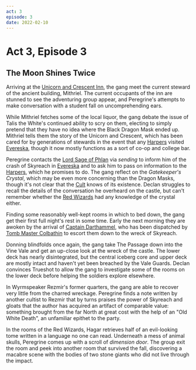 ```yaml
---
act: 3
episode: 3
date: 2022-02-10
---
```

# Act 3, Episode 3
## The Moon Shines Twice
Arriving at the [Unicorn and Crescent Inn](../locations/evereska/unicorn-and-crescent-inn.md), the gang meet the current steward of the ancient building, Mithriel. The current occupants of the inn are stunned to see the adventuring group appear, and Peregrine's attempts to make conversation with a student fall on uncomprehending ears.

While Mithriel fetches some of the local liquor, the gang debate the issue of Talis the White's continued ability to scry on them, electing to simply pretend that they have no idea where the Black Dragon Mask ended up. Mithriel tells them the story of the Unicorn and Crescent, which has been cared for by generations of stewards in the event that any [Harpers](../factions/harpers.md) visited [Evereska](../locations/evereska.md), though it now mostly functions as a sort of co-op and college bar.

Peregrine contacts the [Lord Sage of Phlan](../npcs/lord-sage.md) via *sending* to inform him of the crash of Skyreach in [Evereska](../locations/evereska.md) and to ask him to pass on information to the [Harpers](../factions/harpers.md), which he promises to do. The gang reflect on the *Gatekeeper's Crystal*, which may be even more concerning than the Dragon Masks, though it's not clear that the [Cult](../factions/cult-of-the-dragon.md) knows of its existence. Declan struggles to recall the details of the conversation he overheard on the castle, but can't remember whether the [Red Wizards](../factions/red-wizards-of-thay.md) had any knowledge of the crystal either.

Finding some reasonably well-kept rooms in which to bed down, the gang get their first full night's rest in some time. Early the next morning they are awoken by the arrival of [Captain Darthammel](../npcs/rhaellen-darthammel.md), who has been dispatched by [Tomb Master Colbathin](../npcs/kinyon-colbathin.md) to escort them down to the wreck of Skyreach.

Donning blindfolds once again, the gang take The Passage down into the Vine Vale and get an up-close look at the wreck of the castle. The lower deck has nearly disintegrated, but the central iceberg core and upper deck are mostly intact and haven't yet been breached by the Vale Guards. Declan convinces Trueshot to allow the gang to investigate some of the rooms on the lower deck before helping the soldiers explore elsewhere.

In Wyrmspeaker Rezmir's former quarters, the gang are able to recover very little from the charred wreckage. Peregrine finds a note written by another cultist to Rezmir that by turns praises the power of Skyreach and gloats that the author has acquired an artifact of comparable value: something brought from the far North at great cost with the help of an "Old White Death", an unfamiliar epithet to the party.

In the rooms of the Red Wizards, Hagar retrieves half of an evil-looking tome written in a language no one can read. Underneath a mess of animal skulls, Peregrine comes up with a scroll of *dimension door*. The group exit the room and peek into another room that survived the fall, discovering a macabre scene with the bodies of two stone giants who did not live through the impact.